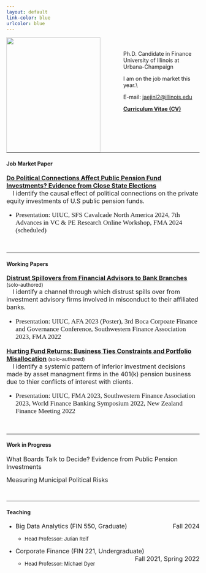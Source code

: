 ```yaml
---
layout: default
link-color: blue
urlcolor: blue
---
```

<img style="width=120px;height=200px;float:left;padding:-5px;padding-right:60px"
src="/images/photo6.png" alt="" width="245" height="300">
\
\
Ph.D. Candidate in Finance\
University of Illinois at Urbana-Champaign

I am on the job market this year.\

E-mail: [jaejinl2@illinois.edu](mailto:jaejinl2@illinois.edu)

[**Curriculum Vitae (CV)**](/Jaejin_CV.pdf)


<br>
<br>
<br>
<hr width="100%" size="2">

#### **Job Market Paper** <br>

[<u><b><font size="3">Do Political Connections Affect Public Pension Fund Investments? Evidence from Close State Elections</font></b></u>](/publications/Political_Connections_Pension_Funds.pdf)<br>
  &nbsp;&nbsp;&nbsp; <font size="3"> I identify the causal effect of political connections on the private equity investments of U.S public pension funds.</font> 
  * <p style="font-family: Times New Roman; font-size: 13pt"> Presentation: UIUC, SFS Cavalcade North America 2024, 7th Advances in VC & PE Research Online Workshop, FMA 2024 (scheduled)</p>

 
<br />
<hr width="100%" size="2">
  
#### **Working Papers** <br>

[<u><b><font size="3">Distrust Spillovers from Financial Advisors to Bank Branches</font></b></u>](/publications/Distrust_Spillover_on_Banks.pdf) <font size="2">(solo-authored)</font><br>
  &nbsp;&nbsp;&nbsp; <font size="3"> I identify a channel through which distrust spills over from investment advisory firms involved in misconduct to their affiliated banks.</font> 
  * <p style="font-family: Times New Roman; font-size: 13pt">  Presentation: UIUC, AFA 2023 (Poster), 3rd Boca Corpoate Finance and Governance Conference, Southwestern Finance Association 2023, FMA 2022</p>

<p></p>

[<u><b><font size="3">Hurting Fund Returns: Business Ties Constraints and Portfolio Misallocation</font></b></u>](/publications/Business_Ties_and_Portfolio_Allocation.pdf) <font size="2">(solo-authored)</font><br>
  &nbsp;&nbsp;&nbsp; <font size="3"> I identify a systemic pattern of inferior investment decisions made by asset managment firms in the 401(k) pension business due to thier conflicts of interest with clients.</font> 
  * <p style="font-family: Times New Roman; font-size:13pt">  Presentation: UIUC, FMA 2023, Southwestern Finance Association 2023, World Finance Banking Symposium 2022, New Zealand Finance Meeting 2022</p>

<br />
<hr width="100%" size="2">
  
#### **Work in Progress** <br>


<p><font size="3">What Boards Talk to Decide? Evidence from Public Pension Investments</font></p>

<p><font size="3">Measuring Municipal Political Risks</font></p>


<br>
<hr width="100%" size="2">

#### **Teaching**<br>
  
* <font size="3"> Big Data Analytics (FIN 550, Graduate) <span style="float:right;"> Fall 2024 </span></font>
  - <p><font size="2"> Head Professor: Julian Reif </font></p>
  
* <font size="3"> Corporate Finance (FIN 221, Undergraduate) <span style="float:right;"> Fall 2021, Spring 2022 </span></font>
  - <p><font size="2"> Head Professor: Michael Dyer </font><br></p>
